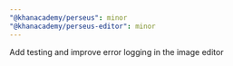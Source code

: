 ```yaml
---
"@khanacademy/perseus": minor
"@khanacademy/perseus-editor": minor
---
```


Add testing and improve error logging in the image editor
